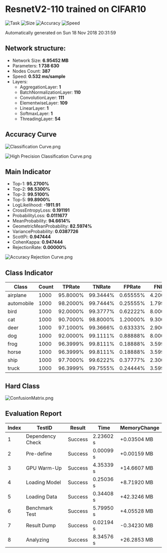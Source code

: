 # ResnetV2-110 trained on CIFAR10
![Task](https://img.shields.io/badge/Task-Classifation-Orange.svg)
![Size](https://img.shields.io/badge/Size-6.9545%20MB-blue.svg)
![Accuracy](https://img.shields.io/badge/Accuracy-95.270%25-brightgreen.svg)
![Speed](https://img.shields.io/badge/Speed-0.532%20ms-ff69b4.svg)

Automatically generated on Sun 18 Nov 2018 20:31:59

## Network structure:
- Network Size: **6.95452 MB**
- Parameters: **1 738 630**
- Nodes Count: **387**
- Speed: **0.532 ms/sample**
- Layers:
  - AggregationLayer: **1**
  - BatchNormalizationLayer: **110**
  - ConvolutionLayer: **111**
  - ElementwiseLayer: **109**
  - LinearLayer: **1**
  - SoftmaxLayer: **1**
  - ThreadingLayer: **54**


## Accuracy Curve
![Classification Curve.png](https://i.loli.net/2018/11/17/5bf021480f2eb.png)

![High Precision Classification Curve.png](https://i.loli.net/2018/11/17/5bf02148da6f8.png)

## Main Indicator
  - Top-1: **95.2700%**
  - Top-2: **98.5300%**
  - Top-3: **99.5100%**
  - Top-5: **99.8900%**
  - LogLikelihood: **-1911.91**
  - CrossEntropyLoss: **0.191191**
  - ProbabilityLoss: **0.0111677**
  - MeanProbability: **94.6614%**
  - GeometricMeanProbability: **82.5974%**
  - VarianceProbability: **0.0387726**
  - ScottPi: **0.947444**
  - CohenKappa: **0.947444**
  - RejectionRate: **0.00000%**

![Accuracy Rejection Curve.png](https://i.loli.net/2018/11/17/5bf0214b8b2b2.png)

## Class Indicator
| Class | Count | TPRate | TNRate | FPRate | FNRate | F1Score |
|-------|-------|--------|--------|--------|--------|---------|
| airplane | 1000 | 95.8000% | 99.3444% | 0.65555% | 4.20000% | 0.94992 |
| automobile | 1000 | 98.2000% | 99.7444% | 0.25555% | 1.79999% | 0.97955 |
| bird | 1000 | 92.0000% | 99.3777% | 0.62222% | 8.00000% | 0.93117 |
| cat | 1000 | 90.7000% | 98.8000% | 1.20000% | 9.30000% | 0.90024 |
| deer | 1000 | 97.1000% | 99.3666% | 0.63333% | 2.90000% | 0.95759 |
| dog | 1000 | 92.0000% | 99.1111% | 0.88888% | 8.00000% | 0.92000 |
| frog | 1000 | 96.3999% | 99.8111% | 0.18888% | 3.59999% | 0.97324 |
| horse | 1000 | 96.3999% | 99.8111% | 0.18888% | 3.59999% | 0.97324 |
| ship | 1000 | 97.7000% | 99.6222% | 0.37777% | 2.30000% | 0.97165 |
| truck | 1000 | 96.3999% | 99.7555% | 0.24444% | 3.59999% | 0.97079 |

## Hard Class
![ConfusionMatrix.png](https://i.loli.net/2018/11/17/5bf0214b8cf8b.png)

## Evaluation Report
| Index | TestID | Result | Time | MemoryChange |
|-------|--------|--------|------|--------------|
| 1 | Dependency Check | Success | 2.23602 s | +0.03504 MB |
| 2 | Pre-define | Success | 0.00099 s | +0.00159 MB |
| 3 | GPU Warm-Up | Success | 4.35339 s | +14.6607 MB |
| 4 | Loading Model | Success | 0.25036 s | +8.71920 MB |
| 5 | Loading Data | Success | 0.34408 s | +42.3246 MB |
| 6 | Benchmark Test | Success | 5.79950 s | +4.05528 MB |
| 7 | Result Dump | Success | 0.02194 s | -0.34230 MB |
| 8 | Analyzing | Success | 8.34576 s | +26.2853 MB |
